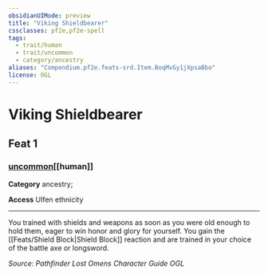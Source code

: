 ```yaml
---
obsidianUIMode: preview
title: "Viking Shieldbearer"
cssclasses: pf2e,pf2e-spell
tags:
  - trait/human
  - trait/uncommon
  - category/ancestry
aliases: "Compendium.pf2e.feats-srd.Item.BoqMvGy1jXpsaBbo"
license: OGL
---
```

# Viking Shieldbearer
## Feat 1
### [uncommon](uncommon "Uncommon Rarity Trait")[[human]]

**Category** ancestry; 




**Access** Ulfen ethnicity

* * *

You trained with shields and weapons as soon as you were old enough to hold them, eager to win honor and glory for yourself. You gain the [[Feats/Shield Block|Shield Block]] reaction and are trained in your choice of the battle axe or longsword.

*Source: Pathfinder Lost Omens Character Guide*
*OGL*